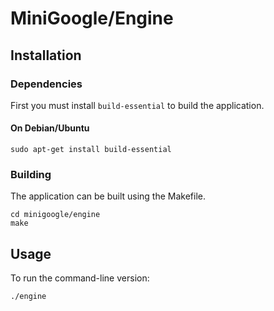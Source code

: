 # MiniGoogle/Engine
## Installation

### Dependencies
First you must install `build-essential` to build the application.
#### On Debian/Ubuntu 
```
sudo apt-get install build-essential
```
### Building
The application can be built using the Makefile.
```
cd minigoogle/engine
make
```
## Usage
To run the command-line version:
```
./engine
```
